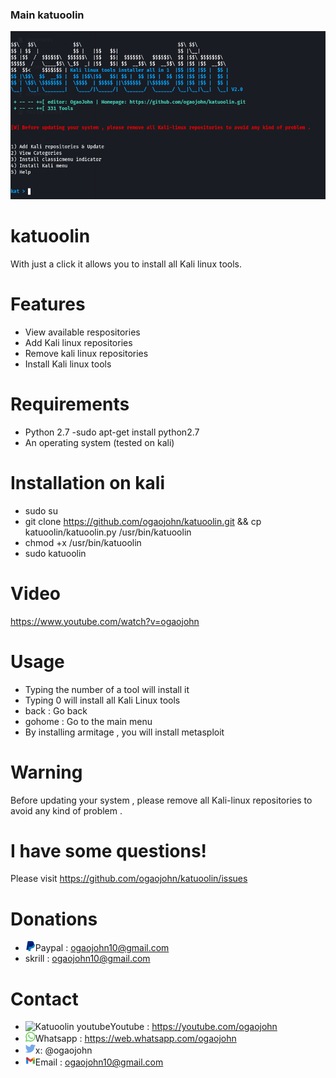 ### Main katuoolin

![Katuoolin main](.readme/main_katuoolin.png)

# katuoolin
With just a click it allows you to install all Kali linux tools.

# Features
- View available respositories
- Add Kali linux repositories
- Remove kali linux repositories
- Install Kali linux tools

# Requirements
- Python 2.7
-sudo apt-get install python2.7
- An operating system (tested on kali)

# Installation on kali
- sudo su
- git clone https://github.com/ogaojohn/katuoolin.git && cp katuoolin/katuoolin.py /usr/bin/katuoolin
- chmod +x /usr/bin/katuoolin
- sudo katuoolin 

# Video
https://www.youtube.com/watch?v=ogaojohn

# Usage
- Typing the number of a tool will install it
- Typing 0 will install all Kali Linux tools
- back : Go back
- gohome : Go to the main menu
- By installing armitage , you will install metasploit

# Warning
Before updating your system , please remove all Kali-linux repositories to avoid any kind of problem .

# I have some questions!

Please visit https://github.com/ogaojohn/katuoolin/issues

# Donations
- ![Katuoolin paypall](.readme/katuoolin_paypal.png)Paypal : ogaojohn10@gmail.com
- skrill : ogaojohn10@gmail.com


# Contact

- ![Katuoolin youtube](.readme/katuoolin_youtube.png)Youtube : https://youtube.com/ogaojohn
- ![Katuoolin whatsapp](.readme/katuoolin_whatsapp.jpg)Whatsapp : https://web.whatsapp.com/ogaojohn
- ![Katuoolin x](.readme/katuoolin_x.jpg)x: @ogaojohn
- ![Katuoolin gmail](.readme/katuoolin_gmail.png)Email : ogaojohn10@gmail.com
